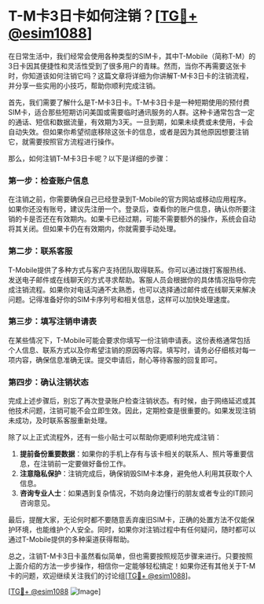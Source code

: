 # T-M卡3日卡如何注销？[[TG💪+ @esim1088](https://t.me/s/esim1088)]

在日常生活中，我们经常会使用各种类型的SIM卡，其中T-Mobile（简称T-M）的3日卡因其便捷性和灵活性受到了很多用户的青睐。然而，当你不再需要这张卡时，你知道该如何注销它吗？这篇文章将详细为你讲解T-M卡3日卡的注销流程，并分享一些实用的小技巧，帮助你顺利完成注销。

首先，我们需要了解什么是T-M卡3日卡。T-M卡3日卡是一种短期使用的预付费SIM卡，适合那些短期访问美国或需要临时通讯服务的人群。这种卡通常包含一定的通话、短信和数据流量，有效期为3天。一旦到期，如果未续费或未使用，卡会自动失效。但如果你希望彻底移除这张卡的信息，或者是因为其他原因想要注销它，就需要按照官方流程进行操作。

那么，如何注销T-M卡3日卡呢？以下是详细的步骤：

### 第一步：检查账户信息

在注销之前，你需要确保自己已经登录到T-Mobile的官方网站或移动应用程序。如果你还没有账号，建议先注册一个。登录后，查看你的账户信息，确认你所要注销的卡是否还在有效期内。如果卡已经过期，可能不需要额外的操作，系统会自动将其关闭。但如果卡仍在有效期内，你就需要手动处理。

### 第二步：联系客服

T-Mobile提供了多种方式与客户支持团队取得联系。你可以通过拨打客服热线、发送电子邮件或在线聊天的方式寻求帮助。客服人员会根据你的具体情况指导你完成注销流程。如果你对电话沟通不太熟悉，也可以选择通过邮件或在线聊天来解决问题。记得准备好你的SIM卡序列号和相关信息，这样可以加快处理速度。

### 第三步：填写注销申请表

在某些情况下，T-Mobile可能会要求你填写一份注销申请表。这份表格通常包括个人信息、联系方式以及你希望注销的原因等内容。填写时，请务必仔细核对每一项内容，确保信息准确无误。提交申请后，耐心等待客服的回复即可。

### 第四步：确认注销状态

完成上述步骤后，别忘了再次登录账户检查注销状态。有时候，由于网络延迟或其他技术问题，注销可能不会立即生效。因此，定期检查是很重要的。如果发现注销未成功，及时联系客服重新处理。

除了以上正式流程外，还有一些小贴士可以帮助你更顺利地完成注销：

1. **提前备份重要数据**：如果你的手机上存有与该卡相关的联系人、照片等重要信息，在注销前一定要做好备份工作。
2. **注意隐私保护**：注销完成后，确保销毁SIM卡本身，避免他人利用其获取个人信息。
3. **咨询专业人士**：如果遇到复杂情况，不妨向身边懂行的朋友或者专业的IT顾问咨询意见。

最后，提醒大家，无论何时都不要随意丢弃废旧SIM卡，正确的处置方法不仅能保护环境，也能维护个人安全。同时，如果你对注销过程中有任何疑问，随时都可以通过T-Mobile提供的多种渠道获得帮助。

总之，注销T-M卡3日卡虽然看似简单，但也需要按照规范步骤来进行。只要按照上面介绍的方法一步步操作，相信你一定能够轻松搞定！如果你还有其他关于T-M卡的问题，欢迎继续关注我们的讨论组[[TG💪+ @esim1088](https://t.me/s/esim1088)]。

[[TG💪+ @esim1088](https://t.me/s/esim1088) ![Image](https://i.postimg.cc/4NQfJmqS/Snipaste-2025-05-13-00-14-12.png)]